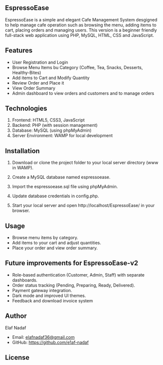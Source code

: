 ## EspressoEase

EspressoEase is a simple and elegant Cafe Management System desgigned to help
manage cafe operation such as browsing the menu, adding items to cart, placing
orders and managing users. This version is a beginner friendly full-stack web
application using PHP, MySQL, HTML, CSS and JavaScript.

## Features

- User Registration and Login
- Browse Menu Items bu Category (Coffee, Tea, Snacks, Desserts, Healthy-Bites)
- Add items to Cart and Modify Quantity
- Review Order and Place it
- View Order Summary
- Admin dashboard to view orders and customers and to manage orders

## Technologies

1. Frontend: HTML5, CSS3, JavaScript
2. Backend: PHP (with session management)
3. Database: MySQL (using phpMyAdmin)
4. Server Environment: WAMP for local development

## Installation

1. Download or clone the project folder to your local server directory (www in
   WAMP).

2. Create a MySQL database named espressoease.

3. Import the espressoease.sql file using phpMyAdmin.

4. Update database credentials in config.php.

5. Start your local server and open http://localhost/EspressoEase/ in your
   browser.

## Usage

- Browse menu items by category.
- Add items to your cart and adjust quantities.
- Place your order and view order summary.

## Future improvements for EspressoEase-v2

- Role-based authentication (Customer, Admin, Staff) with separate dashboards.
- Order status tracking (Pending, Preparing, Ready, Delivered).
- Payment gateway integration.
- Dark mode and improved UI themes.
- Feedback and download invoice system

## Author

Elaf Nadaf

- Email: elafnadaf36@gmail.com
- GitHub: https://github.com/e1af-nadaf

## License
